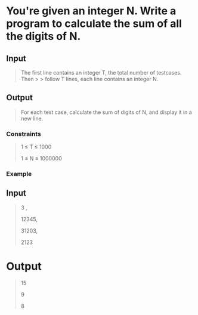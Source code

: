 # You're given an integer N. Write a program to calculate the sum of all the digits of N.

## Input
> The first line contains an integer T, the total number of testcases. Then > >   follow T lines, each line contains an integer N.

## Output
> For each test case, calculate the sum of digits of N, and display it in a new line.

### Constraints
> 1 ≤ T ≤ 1000
> 
> 1 ≤ N ≤ 1000000
> 
### Example
## Input
> 3 ,
> 
> 12345,
> 
> 31203,
> 
> 2123
# Output
> 15
> 
> 9
> 
> 8
